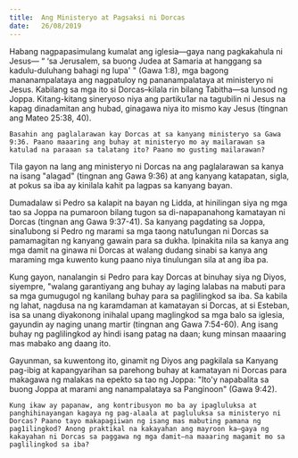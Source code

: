 ```yaml
---
title:  Ang Ministeryo at Pagsaksi ni Dorcas
date:   26/08/2019
---
```


Habang nagpapasimulang kumalat ang iglesia—gaya nang pagkakahula ni Jesus— “ ‘sa Jerusalem, sa buong Judea at Samaria at hanggang sa  kadulu-duluhang bahagi ng lupa' " (Gawa 1:8), mga bagong mananampalataya ang nagpatuloy ng pananampalataya at ministeryo ni Jesus. Kabilang sa mga ito si Dorcas–kilala rin bilang Tabitha—sa lunsod ng Joppa. Kitang-kitang sineryoso niya ang partiku1ar na tagubilin ni Jesus na kapag dinadamitan ang hubad, ginagawa niya ito mismo kay Jesus (tingnan ang Mateo 25:38, 40).

`Basahin ang paglalarawan kay Dorcas at sa kanyang ministeryo sa Gawa 9:36. Paano maaaring ang buhay at ministeryo mo ay mailarawan sa katulad na paraaan sa talatang ito? Paano mo gusting mailarawan?`

Tila gayon na lang ang ministeryo ni Dorcas na ang paglalarawan sa kanya na isang "alagad" (tingnan ang Gawa 9:36) at ang kanyang katapatan, sigla, at pokus sa iba ay kinilala kahit pa lagpas sa kanyang bayan.

Dumadalaw si Pedro sa kalapit na bayan ng Lidda, at hinilingan siya ng mga tao sa Joppa na pumaroon bilang tugon sa di-napapanahong kamatayan ni Dorcas (tingnan ang Gawa 9:37-41). Sa kanyang pagdating sa Joppa, sina1ubong si Pedro ng marami sa mga taong natu1ungan ni Dorcas sa pamamagitan ng kanyang gawain para sa dukha. Ipinakita nila sa kanya ang mga damit na ginawa ni Dorcas at walang dudang sinabi sa kanya ang maraming mga kuwento kung paano niya tinulungan sila at ang iba pa.

Kung gayon, nanalangin si Pedro para kay Dorcas at binuhay siya ng Diyos, siyempre, "walang garantiyang ang buhay ay laging lalabas na mabuti para sa mga gumugugol ng kanilang buhay para sa paglilingkod sa iba. Sa kabila ng lahat, nagdusa na ng karamdaman at kamatayan si Dorcas, at si Esteban, isa sa unang diyakonong inihalal upang maglingkod sa mga balo sa iglesia, gayundin ay naging unang martir (tingnan ang Gawa 7:54-60). Ang isang buhay ng paglilingkod ay hindi isang patag na daan; kung minsan maaaring mas mabako ang daang ito.	

Gayunman, sa kuwentong ito, ginamit ng Diyos ang pagkilala sa Kanyang pag-ibig at kapangyarihan sa parehong buhay at kamatayan ni Dorcas para makagawa ng malakas na epekto sa tao ng Joppa: "Ito'y napabalita sa buong Joppa at marami ang nanampalataya sa Panginoon" (Gawa 9:42).

`Kung ikaw ay papanaw, ang kontribusyon mo ba ay ipagluluksa at panghihinayangan kagaya ng pag-alaala at pagluluksa sa ministeryo ni Dorcas? Paano tayo makapagiiwan ng isang mas mabuting pamana ng pag1ilingkod? Anong praktikal na kakayahan ang mayroon ka—gaya ng kakayahan ni Dorcas sa paggawa ng mga damit—na maaaring magamit mo sa paglilingkod sa iba?`